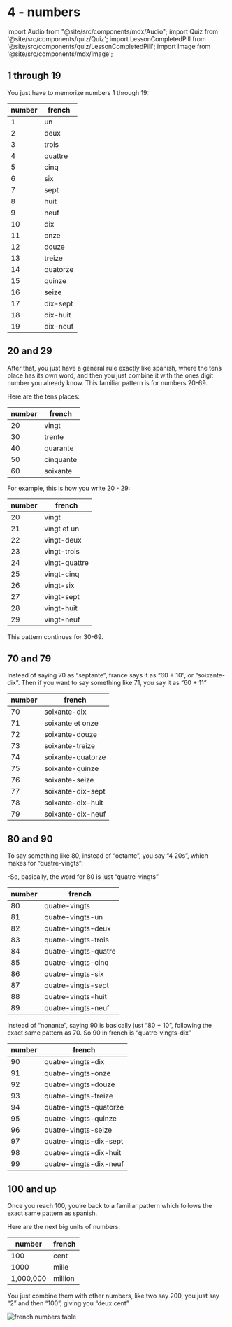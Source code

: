 # 4 - numbers

import Audio from "@site/src/components/mdx/Audio";
import Quiz from '@site/src/components/quiz/Quiz';
import LessonCompletedPill from '@site/src/components/quiz/LessonCompletedPill';
import Image from '@site/src/components/mdx/Image';

<LessonCompletedPill lessonName="a1-4" />

## 1 through 19

You just have to memorize numbers 1 through 19:

| number | french   |
| ------ | -------- |
| 1      | un       |
| 2      | deux     |
| 3      | trois    |
| 4      | quattre  |
| 5      | cinq     |
| 6      | six      |
| 7      | sept     |
| 8      | huit     |
| 9      | neuf     |
| 10     | dix      |
| 11     | onze     |
| 12     | douze    |
| 13     | treize   |
| 14     | quatorze |
| 15     | quinze   |
| 16     | seize    |
| 17     | dix-sept |
| 18     | dix-huit |
| 19     | dix-neuf |

## 20 and 29

After that, you just have a general rule exactly like spanish, where the tens place has its own word, and then you just combine it with the ones digit number you already know. This familiar pattern is for numbers 20-69.

Here are the tens places:

| number | french    |
| ------ | --------- |
| 20     | vingt     |
| 30     | trente    |
| 40     | quarante  |
| 50     | cinquante |
| 60     | soixante  |

For example, this is how you write 20 - 29:

| number | french        |
| ------ | ------------- |
| 20     | vingt         |
| 21     | vingt et un   |
| 22     | vingt-deux    |
| 23     | vingt-trois   |
| 24     | vingt-quattre |
| 25     | vingt-cinq    |
| 26     | vingt-six     |
| 27     | vingt-sept    |
| 28     | vingt-huit    |
| 29     | vingt-neuf    |

This pattern continues for 30-69.

## 70 and 79

Instead of saying 70 as “septante”, france says it as “60 + 10”, or “soixante-dix”. Then if you want to say something like 71, you say it as “60 + 11”

| number | french            |
| ------ | ----------------- |
| 70     | soixante-dix      |
| 71     | soixante et onze  |
| 72     | soixante-douze    |
| 73     | soixante-treize   |
| 74     | soixante-quatorze |
| 75     | soixante-quinze   |
| 76     | soixante-seize    |
| 77     | soixante-dix-sept |
| 78     | soixante-dix-huit |
| 79     | soixante-dix-neuf |

## 80 and 90

To say something like 80, instead of “octante”, you say “4 20s”, which makes for “quatre-vingts”:

-So, basically, the word for 80 is just “quatre-vingts”

| number | french               |
| ------ | -------------------- |
| 80     | quatre-vingts        |
| 81     | quatre-vingts-un     |
| 82     | quatre-vingts-deux   |
| 83     | quatre-vingts-trois  |
| 84     | quatre-vingts-quatre |
| 85     | quatre-vingts-cinq   |
| 86     | quatre-vingts-six    |
| 87     | quatre-vingts-sept   |
| 88     | quatre-vingts-huit   |
| 89     | quatre-vingts-neuf   |

Instead of “nonante”, saying 90 is basically just “80 + 10”, following the exact same pattern as 70. So 90 in french is “quatre-vingts-dix”

| number | french                 |
| ------ | ---------------------- |
| 90     | quatre-vingts-dix      |
| 91     | quatre-vingts-onze     |
| 92     | quatre-vingts-douze    |
| 93     | quatre-vingts-treize   |
| 94     | quatre-vingts-quatorze |
| 95     | quatre-vingts-quinze   |
| 96     | quatre-vingts-seize    |
| 97     | quatre-vingts-dix-sept |
| 98     | quatre-vingts-dix-huit |
| 99     | quatre-vingts-dix-neuf |

## 100 and up

Once you reach 100, you’re back to a familiar pattern which follows the exact same pattern as spanish.

Here are the next big units of numbers:

| number    | french  |
| --------- | ------- |
| 100       | cent    |
| 1000      | mille   |
| 1,000,000 | million |

You just combine them with other numbers, like two say 200, you just say “2” and then “100”, giving you “deux cent”

![french numbers table](https://res.cloudinary.com/dsmvtmv8z/image/upload/v1753903810/image-clipboard-assets/jf5snikbzkgv1hckypdp.png)
